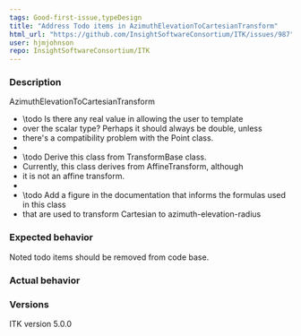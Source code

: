 ```yaml
---
tags: Good-first-issue,typeDesign
title: "Address Todo items in AzimuthElevationToCartesianTransform"
html_url: "https://github.com/InsightSoftwareConsortium/ITK/issues/987"
user: hjmjohnson
repo: InsightSoftwareConsortium/ITK
---
```


### Description

AzimuthElevationToCartesianTransform

 * \todo Is there any real value in allowing the user to template
 * over the scalar type?  Perhaps it should always be double, unless
 * there's a compatibility problem with the Point class.
 *
 * \todo Derive this class from TransformBase class.
 * Currently, this class derives from AffineTransform, although
 * it is not an affine transform.
 *
 * \todo Add a figure in the documentation that informs the formulas used in this class
 * that are used to transform Cartesian to azimuth-elevation-radius

### Expected behavior

Noted todo items should be removed from code base.

### Actual behavior

### Versions

ITK version 5.0.0 
